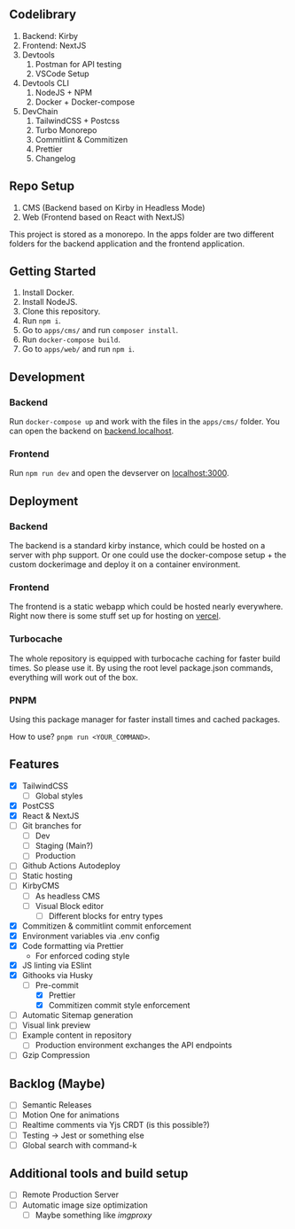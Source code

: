 ## Codelibrary

1. Backend: Kirby
2. Frontend: NextJS
3. Devtools
   1. Postman for API testing
   2. VSCode Setup
4. Devtools CLI
   1. NodeJS + NPM
   2. Docker + Docker-compose
5. DevChain
   1. TailwindCSS + Postcss
   2. Turbo Monorepo
   3. Commitlint & Commitizen
   4. Prettier
   5. Changelog

## Repo Setup

1. CMS (Backend based on Kirby in Headless Mode)
2. Web (Frontend based on React with NextJS)

This project is stored as a monorepo. In the apps folder are two different folders for the backend application and the frontend application.

## Getting Started

1. Install Docker.
2. Install NodeJS.
3. Clone this repository.
4. Run `npm i`.
5. Go to `apps/cms/` and run `composer install`.
6. Run `docker-compose build`.
7. Go to `apps/web/` and run `npm i`.

## Development

### Backend

Run `docker-compose up` and work with the files in the `apps/cms/` folder. You can open the backend on [backend.localhost](backend.localhost).

### Frontend

Run `npm run dev` and open the devserver on [localhost:3000](localhost:3000).

## Deployment

### Backend

The backend is a standard kirby instance, which could be hosted on a server with php support. Or one could use the docker-compose setup + the custom dockerimage and deploy it on a container environment.

### Frontend

The frontend is a static webapp which could be hosted nearly everywhere. Right now there is some stuff set up for hosting on [vercel](vercel.com).

### Turbocache

The whole repository is equipped with turbocache caching for faster build times. So please use it. By using the root level package.json commands, everything will work out of the box.

### PNPM

Using this package manager for faster install times and cached packages.

How to use? `pnpm run <YOUR_COMMAND>`.

## Features

- [x] TailwindCSS
  - [ ] Global styles
- [x] PostCSS
- [x] React & NextJS
- [ ] Git branches for
  - [ ] Dev
  - [ ] Staging (Main?)
  - [ ] Production
- [ ] Github Actions Autodeploy
- [ ] Static hosting
- [ ] KirbyCMS
  - [ ] As headless CMS
  - [ ] Visual Block editor
    - [ ] Different blocks for entry types
- [x] Commitizen & commitlint commit enforcement
- [x] Environment variables via .env config
- [x] Code formatting via Prettier
  - For enforced coding style
- [x] JS linting via ESlint
- [x] Githooks via Husky
  - [ ] Pre-commit
    - [x] Prettier
    - [x] Commitizen commit style enforcement
- [ ] Automatic Sitemap generation
- [ ] Visual link preview
- [ ] Example content in repository
  - [ ] Production environment exchanges the API endpoints
- [ ] Gzip Compression

## Backlog (Maybe)

- [ ] Semantic Releases
- [ ] Motion One for animations
- [ ] Realtime comments via Yjs CRDT (is this possible?)
- [ ] Testing → Jest or something else
- [ ] Global search with command-k

## Additional tools and build setup

- [ ] Remote Production Server
- [ ] Automatic image size optimization
  - [ ] Maybe something like _imgproxy_
